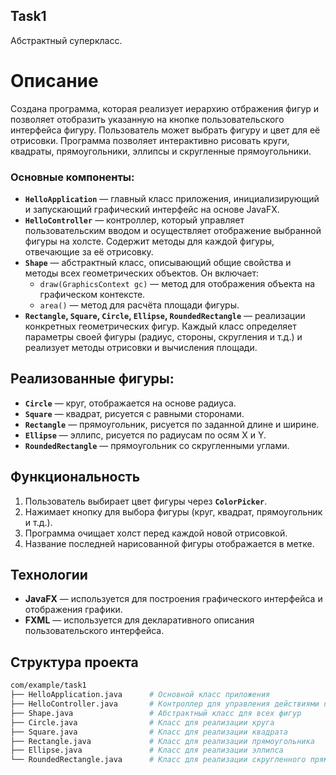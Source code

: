 ## Task1
Абстрактный суперкласс.

# Описание

Создана программа, которая реализует иерархию отбражения фигур и позволяет отобразить указанную на кнопке пользовательского интерфейса фигуру. Пользователь может выбрать фигуру и цвет для её отрисовки. Программа позволяет интерактивно рисовать круги, квадраты, прямоугольники, эллипсы и скругленные прямоугольники.

### Основные компоненты:

- **`HelloApplication`** — главный класс приложения, инициализирующий и запускающий графический интерфейс на основе JavaFX.
- **`HelloController`** — контроллер, который управляет пользовательским вводом и осуществляет отображение выбранной фигуры на холсте. Содержит методы для каждой фигуры, отвечающие за её отрисовку.
- **`Shape`** — абстрактный класс, описывающий общие свойства и методы всех геометрических объектов. Он включает:
    - `draw(GraphicsContext gc)` — метод для отображения объекта на графическом контексте.
    - `area()` — метод для расчёта площади фигуры.
- **`Rectangle`, `Square`, `Circle`, `Ellipse`, `RoundedRectangle`** — реализации конкретных геометрических фигур. Каждый класс определяет параметры своей фигуры (радиус, стороны, скругления и т.д.) и реализует методы отрисовки и вычисления площади.

## Реализованные фигуры:

- **`Circle`** — круг, отображается на основе радиуса.
- **`Square`** — квадрат, рисуется с равными сторонами.
- **`Rectangle`** — прямоугольник, рисуется по заданной длине и ширине.
- **`Ellipse`** — эллипс, рисуется по радиусам по осям X и Y.
- **`RoundedRectangle`** — прямоугольник со скругленными углами.

## Функциональность

1. Пользователь выбирает цвет фигуры через **`ColorPicker`**.
2. Нажимает кнопку для выбора фигуры (круг, квадрат, прямоугольник и т.д.).
3. Программа очищает холст перед каждой новой отрисовкой.
4. Название последней нарисованной фигуры отображается в метке.

## Технологии

- **JavaFX** — используется для построения графического интерфейса и отображения графики.
- **FXML** — используется для декларативного описания пользовательского интерфейса.

## Структура проекта

```bash
com/example/task1
├── HelloApplication.java      # Основной класс приложения
├── HelloController.java       # Контроллер для управления действиями пользователя
├── Shape.java                 # Абстрактный класс для всех фигур
├── Circle.java                # Класс для реализации круга
├── Square.java                # Класс для реализации квадрата
├── Rectangle.java             # Класс для реализации прямоугольника
├── Ellipse.java               # Класс для реализации эллипса
└── RoundedRectangle.java      # Класс для реализации скругленного прямоугольника